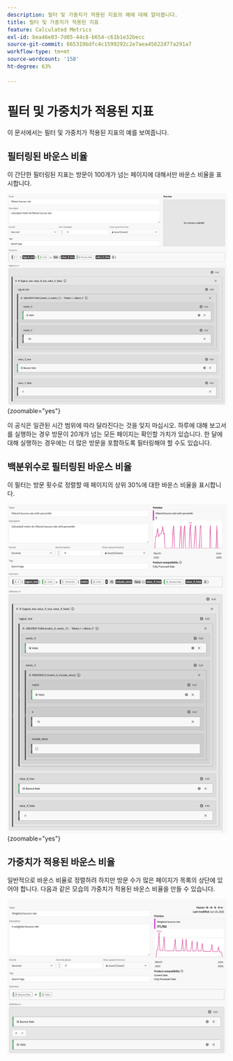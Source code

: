 ```yaml
---
description: 필터 및 가중치가 적용된 지표의 예에 대해 알아봅니다.
title: 필터 및 가중치가 적용된 지표
feature: Calculated Metrics
exl-id: bea46e03-7d05-44c8-b654-c61b1e32becc
source-git-commit: 665319bdfc4c1599292c2e7aea45622d77a291a7
workflow-type: tm+mt
source-wordcount: '158'
ht-degree: 63%

---
```


# 필터 및 가중치가 적용된 지표

이 문서에서는 필터 및 가중치가 적용된 지표의 예를 보여줍니다.

## 필터링된 바운스 비율

이 간단한 필터링된 지표는 방문이 100개가 넘는 페이지에 대해서만 바운스 비율을 표시합니다.

![필터링된 바운스 비율](assets/filtered-bounce-rate.png){zoomable="yes"}

이 공식은 일관된 시간 범위에 따라 달라진다는 것을 잊지 마십시오. 하루에 대해 보고서를 실행하는 경우 방문이 20개가 넘는 모든 페이지는 확인할 가치가 있습니다. 한 달에 대해 실행하는 경우에는 더 많은 방문을 포함하도록 필터링해야 할 수도 있습니다.

## 백분위수로 필터링된 바운스 비율

이 필터는 방문 횟수로 정렬할 때 페이지의 상위 30%에 대한 바운스 비율을 표시합니다.

![백분위수로 필터링된 바운스 비율](assets/filtered-bounce-rate-with-percentile.png){zoomable="yes"}

## 가중치가 적용된 바운스 비율

일반적으로 바운스 비율로 정렬하려 하지만 방문 수가 많은 페이지가 목록의 상단에 있어야 합니다. 다음과 같은 모습의 가중치가 적용된 바운스 비율을 만들 수 있습니다.

![](assets/weighted-bounce-rate.png)
